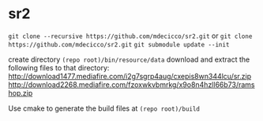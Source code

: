 # sr2

`git clone --recursive https://github.com/mdecicco/sr2.git`
or
`git clone https://github.com/mdecicco/sr2.git`
`git submodule update --init`

create directory `(repo root)/bin/resource/data`
download and extract the following files to that directory:
http://download1477.mediafire.com/i2g7sgrp4aug/cxepis8wn344lcu/sr.zip
http://download2268.mediafire.com/fzoxwkvbmrkg/x9o8n4hzll66b73/ramshop.zip

Use cmake to generate the build files at `(repo root)/build`
